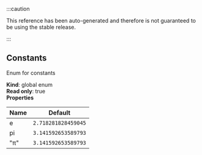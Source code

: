 :::caution

This reference has been auto-generated and therefore is not guaranteed to be using the stable release.

:::

<a name="Constants"></a>

## Constants

Enum for constants

**Kind**: global enum  
**Read only**: true  
**Properties**

| Name | Default                        |
| ---- | ------------------------------ |
| e    | <code>2.718281828459045</code> |
| pi   | <code>3.141592653589793</code> |
| "π"  | <code>3.141592653589793</code> |
